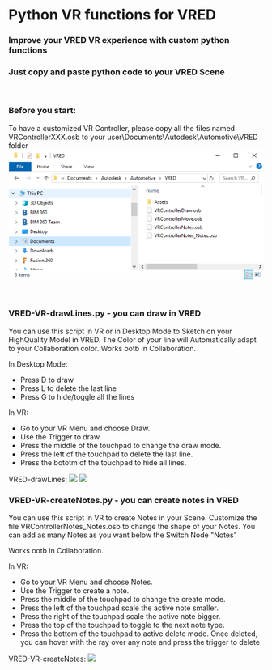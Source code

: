 # Python VR functions for VRED
### Improve your VRED VR experience with custom python functions
### Just copy and paste python code to your VRED Scene


<br>



### Before you start:
To have a customized VR Controller, please copy all the files named VRControllerXXX.osb to your user\Documents\Autodesk\Automotive\VRED folder
![](images/VRED-VR-ScreenshotOsbFiles.png)

<br>

### VRED-VR-drawLines.py - you can draw in VRED
You can use this script in VR or in Desktop Mode to Sketch on your HighQuality Model in VRED.
The Color of your line will Automatically adapt to your Collaboration color.
Works ootb in Collaboration.

In Desktop Mode: 
- Press D to draw
- Press L to delete the last line 
- Press G to hide/toggle all the lines 

In VR: 
- Go to your VR Menu and choose Draw. 
- Use the Trigger to draw.
- Press the middle of the touchpad to change the draw mode.
- Press the left of the touchpad to delete the last line.
- Press the bototm of the touchpad to hide all lines.

VRED-drawLines:
![](imagesVRED-VR-drawLines.gif)
![](imagesVRED-VR-drawLines2.gif)


### VRED-VR-createNotes.py - you can create notes in VRED
You can use this script in VR to create Notes in your Scene. 
Customize the file VRControllerNotes_Notes.osb to change the shape of your Notes. You can add as many Notes as you want below the Switch Node "Notes"

Works ootb in Collaboration.

In VR: 
- Go to your VR Menu and choose Notes.
- Use the Trigger to create a note.
- Press the middle of the touchpad to change the create mode.
- Press the left of the touchpad scale the active note smaller.
- Press the right of the touchpad scale the active note bigger.
- Press the top of the touchpad to toggle to the next note type.
- Press the bottom of the touchpad to active delete mode. Once deleted, you can hover with the ray over any note and press the trigger to delete

VRED-VR-createNotes:
![](imagesVRED-VR-createNotes.gif)
